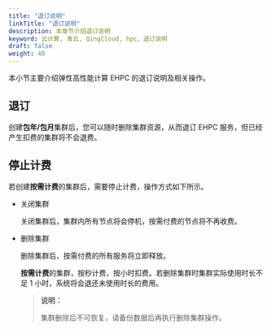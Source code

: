 ```yaml
---
title: "退订说明"
linkTitle: "退订说明"
description: 本章节介绍退订说明
keyword: 云计算, 青云, QingCloud, hpc，退订说明
draft: false
weight: 40
---
```


本小节主要介绍弹性高性能计算 EHPC 的退订说明及相关操作。

## 退订

创建**包年/包月**集群后，您可以随时删除集群资源，从而退订 EHPC 服务，但已经产生扣费的集群将不会退费。

## 停止计费

若创建**按需计费**的集群后，需要停止计费，操作方式如下所示。

- 关闭集群

  关闭集群后，集群内所有节点将会停机，按需付费的节点将不再收费。

- 删除集群

  删除集群后，按需付费的所有服务将立即释放。

  **按需计费**的集群，按秒计费，按小时扣费。若删除集群时集群实际使用时长不足 1 小时，系统将会退还未使用时长的费用。

  > **说明：**
  >
  > 集群删除后不可恢复，请备份数据后再执行删除集群操作。

